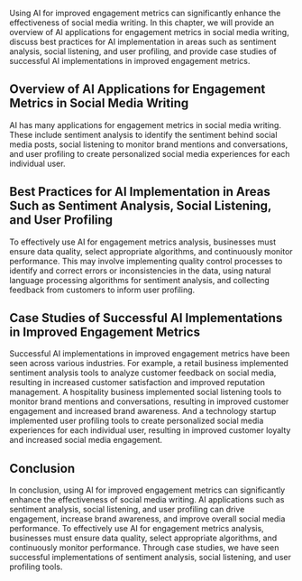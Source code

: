 

Using AI for improved engagement metrics can significantly enhance the effectiveness of social media writing. In this chapter, we will provide an overview of AI applications for engagement metrics in social media writing, discuss best practices for AI implementation in areas such as sentiment analysis, social listening, and user profiling, and provide case studies of successful AI implementations in improved engagement metrics.

Overview of AI Applications for Engagement Metrics in Social Media Writing
--------------------------------------------------------------------------

AI has many applications for engagement metrics in social media writing. These include sentiment analysis to identify the sentiment behind social media posts, social listening to monitor brand mentions and conversations, and user profiling to create personalized social media experiences for each individual user.

Best Practices for AI Implementation in Areas Such as Sentiment Analysis, Social Listening, and User Profiling
--------------------------------------------------------------------------------------------------------------

To effectively use AI for engagement metrics analysis, businesses must ensure data quality, select appropriate algorithms, and continuously monitor performance. This may involve implementing quality control processes to identify and correct errors or inconsistencies in the data, using natural language processing algorithms for sentiment analysis, and collecting feedback from customers to inform user profiling.

Case Studies of Successful AI Implementations in Improved Engagement Metrics
----------------------------------------------------------------------------

Successful AI implementations in improved engagement metrics have been seen across various industries. For example, a retail business implemented sentiment analysis tools to analyze customer feedback on social media, resulting in increased customer satisfaction and improved reputation management. A hospitality business implemented social listening tools to monitor brand mentions and conversations, resulting in improved customer engagement and increased brand awareness. And a technology startup implemented user profiling tools to create personalized social media experiences for each individual user, resulting in improved customer loyalty and increased social media engagement.

Conclusion
----------

In conclusion, using AI for improved engagement metrics can significantly enhance the effectiveness of social media writing. AI applications such as sentiment analysis, social listening, and user profiling can drive engagement, increase brand awareness, and improve overall social media performance. To effectively use AI for engagement metrics analysis, businesses must ensure data quality, select appropriate algorithms, and continuously monitor performance. Through case studies, we have seen successful implementations of sentiment analysis, social listening, and user profiling tools.
